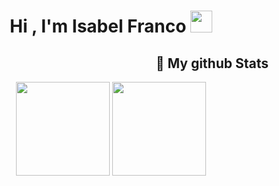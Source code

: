 <h1 align="center"><b>Hi , I'm Isabel Franco </b><img src="https://media.giphy.com/media/hvRJCLFzcasrR4ia7z/giphy.gif" width="35"></h1>

<h2 align="right">👀 My github Stats</h2>
<p align= "center">
  <img height= "150" src="https://github-readme-stats.vercel.app/api?username=isafranco13&theme=react&show_icons=true&include_all_commits=true" />
  <img height= "150" src="https://github-readme-stats.vercel.app/api/top-langs/?username=isafranco13&theme=react&layout=compact" />
</p>
